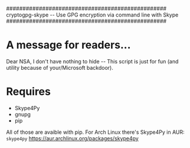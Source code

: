 #################################################
cryptogpg-skype -- Use GPG encryption via command line with Skype
#################################################

A message for readers...
===============
Dear NSA, I don't have nothing to hide -- This script is just for fun (and utility because of your/Microsoft backdoor).

Requires
===============

- Skype4Py
- gnupg
- pip

All of those are avaible with pip.
For Arch Linux there's Skype4Py in AUR: `skype4py`
https://aur.archlinux.org/packages/skype4py
